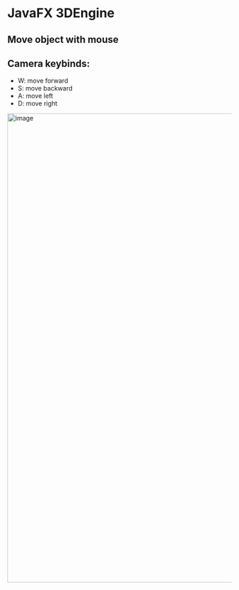 # JavaFX 3DEngine

## Move object with mouse
## Camera keybinds:
- W: move forward
- S: move backward
- A: move left
- D: move right

<img width="1052" alt="image" src="https://user-images.githubusercontent.com/33607859/227162374-0fb98c13-bfcc-4017-933d-a7b49945f276.png">
